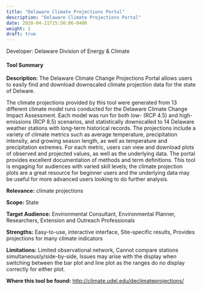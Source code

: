 ```yaml
---
title: "Delaware Climate Projections Portal"
description: "Delaware Climate Projections Portal"
date: 2020-04-21T15:50:06-0400
weight: 1
draft: true
---
```

Developer: Delaware Division of Energy & Climate

#### Tool Summary
**Description:** The Delaware Climate Change Projections Portal allows users to easily find and download downscaled climate projection data for the state of Delware.  

The climate projections provided by this tool were generated from 13 different climate model runs conducted for the Delaware Climate Change Impact Assessment. Each model was run for both low- (RCP 4.5) and high-emissions (RCP 8.5) scenarios, and statistically downscalled to 14 Delaware weather stations with long-term historical records. The projections include a variety of climate metrics such as average temperature, precipitation intensity, and growing season length, as well as temperature and precipitation extremes. For each metric, users can view and download plots of observed and projected values, as well as the underlying data. The portal provides excellent documentation of methods and term definitions. This tool is engaging for audiences with varied skill levels; the climate projection plots are a great resource for beginner users and the underlying data may be useful for more advanced users looking to do further analysis.


**Relevance:** climate projections

**Scope:** State

**Target Audience:** Environmental Consultant, Environmental Planner, Researchers, Extension and Outreach Professionals

**Strengths:** Easy-to-use, interactive interface, Site-specific results, Provides projections for many climate indicators

**Limitations:** Limited observational network, Cannot compare stations simultaneously/side-by-side, Issues may arise with the display when switching between the bar plot and line plot as the ranges do no display correctly for either plot.

**Where this tool be found:** http://climate.udel.edu/declimateprojections/
